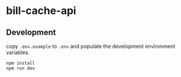# bill-cache-api

## Development

copy `.env.example` to `.env` and populate the development environment
variables.

```
npm install
npm run dev
```
